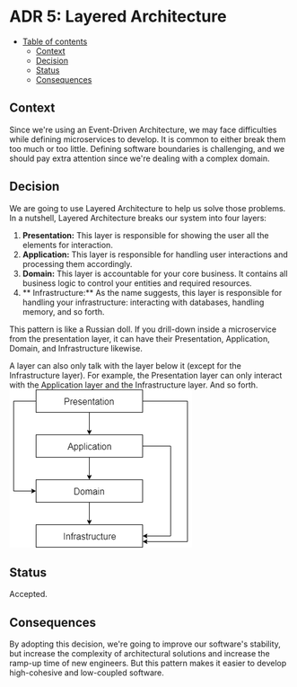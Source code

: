 # ADR 5: Layered Architecture

* [Table of contents](#)
  * [Context](#context)
  * [Decision](#decision)
  * [Status](#status)
  * [Consequences](#consequences)

## Context

Since we're using an Event-Driven Architecture, we may face difficulties while defining microservices to develop. It is common to either break them too much or too little. Defining software boundaries is challenging, and we should pay extra attention since we're dealing with a complex domain.

## Decision

We are going to use Layered Architecture to help us solve those problems. In a nutshell, Layered Architecture breaks our system into four layers:

1. **Presentation:** This layer is responsible for showing the user all the elements for interaction.
2. **Application:** This layer is responsible for handling user interactions and processing them accordingly.
3. **Domain:** This layer is accountable for your core business. It contains all business logic to control your entities and required resources.
4. ** Infrastructure:** As the name suggests, this layer is responsible for handling your infrastructure: interacting with databases, handling memory, and so forth.

This pattern is like a Russian doll. If you drill-down inside a microservice from the presentation layer, it can have their Presentation, Application, Domain, and Infrastructure likewise.

A layer can also only talk with the layer below it (except for the Infrastructure layer). For example, the Presentation layer can only interact with the Application layer and the Infrastructure layer. And so forth.
![Diagram explaining the Layered Architecture hierarchy](assets/005-layered-architecture/hierarchy-diagram.png)

## Status

Accepted.

## Consequences

By adopting this decision, we're going to improve our software's stability, but increase the complexity of architectural solutions and increase the ramp-up time of new engineers. But this pattern makes it easier to develop high-cohesive and low-coupled software.
